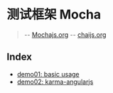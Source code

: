 # 测试框架 Mocha 
> -- [Mochajs.org](https://mochajs.org/)
> -- [chaijs.org](https://www.chaijs.com/)

## Index
- [demo01: basic usage](https://github.com/Liar0320/mochaStudy/tree/master/demo1)
- [demo02: karma-angularjs](https://github.com/Liar0320/mochaStudy/tree/master/demo2)